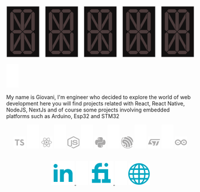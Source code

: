 

<p align="center" id="hello">
  <img src="https://github.com/Giovani-Pedroso/Giovani-Pedroso/blob/main/hello.gif" />
</p>

<p>
  <img src="https://github.com/Giovani-Pedroso/Giovani-Pedroso/blob/main/Blank-space.png" />
</p>



<!--
<hr>
-->
My name is Giovani, I'm engineer who decided to explore the world of web development here you will find projects related with React, React Native, NodeJS, NextJs and of course some projects involving embedded platforms such as Arduino, Esp32 and STM32

<!--
### Hi there 👋 my name is Giovani I am a electrical engineer





- 🔭 I’m currently look for a work
- 🌱 I’m currently learning PICs 18f
- 😄 Pronouns: He/Him
- 📫 How to reach 

 - 🔍 What you will find here:
   - C/C++
   - Arduino
   - Stm CMSIS core
   - Stm hal
   - FreeRtos
   - Python
   - Kivy 
-->
<!--
<hr>
-->
<p align="center">
  <img src="https://github.com/Giovani-Pedroso/Giovani-Pedroso/blob/main/images-tecnologies/ts.png" />
  <img src="https://github.com/Giovani-Pedroso/Giovani-Pedroso/blob/main/Blank-space.png" />
  <img src="https://github.com/Giovani-Pedroso/Giovani-Pedroso/blob/main/images-tecnologies/react.png" />
  <img src="https://github.com/Giovani-Pedroso/Giovani-Pedroso/blob/main/Blank-space.png" />
  <img src="https://github.com/Giovani-Pedroso/Giovani-Pedroso/blob/main/images-tecnologies/node.png" />
  <img src="https://github.com/Giovani-Pedroso/Giovani-Pedroso/blob/main/Blank-space.png" />
  <img src="https://github.com/Giovani-Pedroso/Giovani-Pedroso/blob/main/images-tecnologies/py.png" />
  <img src="https://github.com/Giovani-Pedroso/Giovani-Pedroso/blob/main/Blank-space.png" />
  <img src="https://github.com/Giovani-Pedroso/Giovani-Pedroso/blob/main/images-tecnologies/espre.png" />
  <img src="https://github.com/Giovani-Pedroso/Giovani-Pedroso/blob/main/Blank-space.png" />
  <img src="https://github.com/Giovani-Pedroso/Giovani-Pedroso/blob/main/images-tecnologies/stm.png" />
  <img src="https://github.com/Giovani-Pedroso/Giovani-Pedroso/blob/main/Blank-space.png" />
  <img src="https://github.com/Giovani-Pedroso/Giovani-Pedroso/blob/main/images-tecnologies/arduino.png" />
</p>

<!--
<p align="center">
  <a href="https://www.codewars.com/users/Giovani-Pedroso" target="_blank">
    <img src="https://www.codewars.com/users/Giovani-Pedroso/badges/small" />
  </a> 
</p>
-->

<p align="center" id="social">
  <br>
 
  <a href="https://www.linkedin.com/in/giovani-sant-ana/" target="_blank">
    <img src="https://github.com/Giovani-Pedroso/Giovani-Pedroso/blob/main/images-profile/linkedin.png" />
  </a> 
  
  <!--
  <img src="https://github.com/Giovani-Pedroso/Giovani-Pedroso/blob/main/Blank-space.png" />
  
  
  <a href="https://www.upwork.com/freelancers/~01266cc0e3f9ed418c" target="_blank" style="text-underline: none;">
    <img src="https://github.com/Giovani-Pedroso/Giovani-Pedroso.github.io/blob/main/Images/Social-Medias/upwork.png" />
  </a>     
  -->
  
  <img src="https://github.com/Giovani-Pedroso/Giovani-Pedroso/blob/main/Blank-space.png" />
  
  <a href="https://www.fiverr.com/giovani_pedroso" target="_blank">
    <img src="https://github.com/Giovani-Pedroso/Giovani-Pedroso/blob/main/images-profile/fiverr.png" />
  </a>  
  
  <img src="https://github.com/Giovani-Pedroso/Giovani-Pedroso/blob/main/Blank-space.png" />
  
  <a href="https://giovani-pedroso.github.io/" target="_blank" >
    <img src="https://github.com/Giovani-Pedroso/Giovani-Pedroso/blob/main/images-profile/site.png" />
  </a>
  
  
</p>


<!--
**Giovani-Pedroso/Giovani-Pedroso** is a ✨ _special_ ✨ repository because its `README.md` (this file) appears on your GitHub profile.

Here are some ideas to get you started:

- 🔭 I’m currently working on ...
- 🌱 I’m currently learning ...
- 👯 I’m looking to collaborate on ...
- 🤔 I’m looking for help with ...
- 💬 Ask me about ...
- 📫 How to reach me: ...
- 😄 Pronouns: ...
- ⚡ Fun fact: ...
-->


